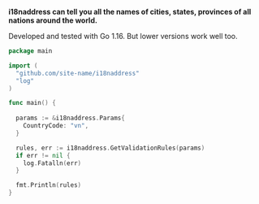 **i18naddress can tell you all the names of cities, states, provinces of all nations around the world.**

Developed and tested with Go 1.16. But lower versions work well too.

```go
package main

import (
  "github.com/site-name/i18naddress"
  "log"
)

func main() {
  
  params := &i18naddress.Params{
    CountryCode: "vn",
  }

  rules, err := i18naddress.GetValidationRules(params)
  if err != nil {
    log.Fatalln(err)
  }

  fmt.Println(rules)
}

```
